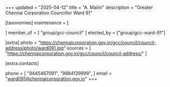 +++
updated = "2025-04-12"
title = "A. Malini"
description = "Greater Chennai Corporation Councillor Ward 91"

[taxonomies]
maintenance = [

]
member_of = [
    "group/gcc-council"
]
elected_by = ["group/gcc-ward-91"]

[extra]
photo = "https://chennaicorporation.gov.in/gcc/council/council-address/photo/ward091.jpg"
sources = [
    "https://chennaicorporation.gov.in/gcc/council/council-address/"
]

[extra.contacts]

phone = [
    "9445467091",
    "9884139999",
    ]
email = "ward091@chennaicorporation.gov.in"
+++